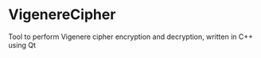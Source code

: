 # VigenereCipher
Tool to perform Vigenere cipher encryption and decryption, written in C++ using Qt
